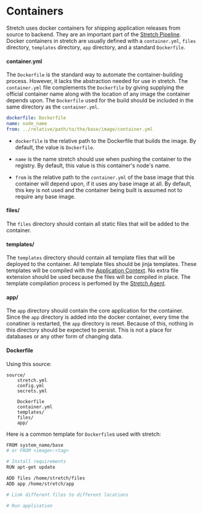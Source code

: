 # Containers

Stretch uses docker containers for shipping application releases from source to backend. They are an important part of the [Stretch Pipeline](pipeline.md). Docker containers in stretch are usually defined with a `container.yml`, `files` directory, `templates` directory, `app` directory, and a standard `Dockerfile`.

#### container.yml
The `Dockerfile` is the standard way to automate the container-building process. However, it lacks the abstraction needed for use in stretch. The `container.yml` file complements the `Dockerfile` by giving supplying the official container name along with the location of any image the container depends upon. The `Dockerfile` used for the build should be included in the same directory as the `container.yml`.

```yaml
dockerfile: Dockerfile
name: node_name
from: ../relative/path/to/the/base/image/container.yml
```

- `dockerfile` is the relative path to the Dockerfile that builds the image. By default, the value is `Dockerfile`.

- `name` is the name stretch should use when pushing the container to the registry. By default, this value is this container's node's name.

- `from` is the relative path to the `container.yml` of the base image that this container will depend upon, if it uses any base image at all. By default, this key is not used and the container being built is assumed not to require any base image.

#### files/
The `files` directory should contain all static files that will be added to the container.

#### templates/
The `templates` directory should contain all template files that will be deployed to the container. All template files should be jinja templates. These templates will be compiled with the [Application Context](template_contexts.md). No extra file extension should be used because the files will be compiled in place. The template compilation process is perfomed by the [Stretch Agent](agent.yml).

#### app/
The `app` directory should contain the core application for the container. Since the `app` directory is added into the docker container, every time the conatiner is restarted, the `app` directory is reset. Because of this, nothing in this directory should be expected to persist. This is not a place for databases or any other form of changing data.

#### Dockerfile

Using this source:

    source/
        stretch.yml
        config.yml
        secrets.yml

        Dockerfile
        container.yml
        templates/
        files/
        app/

Here is a common template for `Dockerfile`s used with stretch:

```bash
FROM system_name/base
# or FROM <image>:<tag>

# Install requirements
RUN apt-get update

ADD files /home/stretch/files
ADD app /home/stretch/app

# Link different files to different locations

# Run application
```
